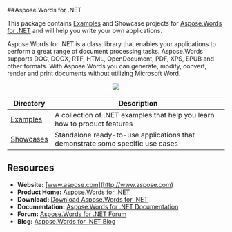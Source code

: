 ##Aspose.Words for .NET

This package contains [Examples](https://github.com/asposewords/Aspose_Words_NET/tree/master/Examples) and Showcase projects for [Aspose.Words for .NET](http://www.aspose.com/categories/.net-components/aspose.words-for-.net/default.aspx) and will help you write your own applications.

Aspose.Words for .NET is a class library that enables your applications to perform a great range of document processing tasks. Aspose.Words supports DOC, DOCX, RTF, HTML, OpenDocument, PDF, XPS, EPUB and other formats. With Aspose.Words you can generate, modify, convert, render and print documents without utilizing Microsoft Word.

<p align="center">

  <a title="Download complete Aspose.Words for .NET source code" href="https://github.com/asposewords/Aspose_Words_NET/archive/master.zip">
	<img src="https://raw.github.com/AsposeExamples/java-examples-dashboard/master/images/downloadZip-Button-Large.png" />
  </a>
</p>

Directory | Description
--------- | -----------
[Examples](https://github.com/asposewords/Aspose_Words_NET/tree/master/Examples)  | A collection of .NET examples that help you learn how to product features
[Showcases](https://github.com/asposewords/Aspose_Words_NET/tree/master/Showcases)  | Standalone ready-to-use applications that demonstrate some specific use cases

## Resources

+ **Website:** [www.aspose.com](http://www.aspose.com)
+ **Product Home:** [Aspose.Words for .NET](http://www.aspose.com/.net/word-component.aspx)
+ **Download:** [Download Aspose.Words for .NET](http://www.aspose.com/community/files/51/.net-components/aspose.words-for-.net/default.aspx)
+ **Documentation:** [Aspose.Words for .NET Documentation](http://www.aspose.com/docs/display/wordsnet/Home)
+ **Forum:** [Aspose.Words for .NET Forum](http://www.aspose.com/community/forums/aspose.words-product-family/75/showforum.aspx)
+ **Blog:** [Aspose.Words for .NET Blog](http://www.aspose.com/blogs/aspose-products/aspose-words-product-family.html)

